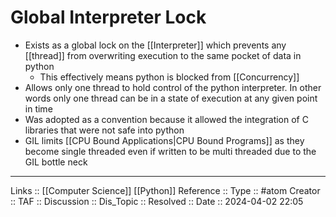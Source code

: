 # Global Interpreter Lock

- Exists as a global lock on the [[Interpreter]] which prevents any [[thread]] from overwriting execution to the same pocket of data in python
	- This effectively means python is blocked from [[Concurrency]]
- Allows only one thread to hold control of the python interpreter. In other words only one thread can be in a state of execution at any given point in time
- Was adopted as a convention because it allowed the integration of C libraries that were not safe into python
- GIL limits [[CPU Bound Applications|CPU Bound Programs]] as they become single threaded even if written to be multi threaded due to the GIL bottle neck
---
Links :: [[Computer Science]] [[Python]]
Reference ::
Type :: #atom
Creator ::
TAF ::
Discussion ::
Dis_Topic :: 
Resolved ::
Date :: 2024-04-02 22:05
